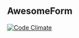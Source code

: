 ## AwesomeForm

[![Code Climate](https://codeclimate.com/github/abe33/awesome_form.png)](https://codeclimate.com/github/abe33/awesome_form)


